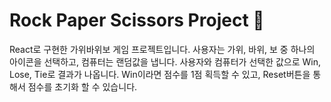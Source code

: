 <h1>Rock Paper Scissors Project 🤖</h1>

React로 구현한 가위바위보 게임 프로젝트입니다. 사용자는 가위, 바위, 보 중 하나의 아이콘을 선택하고, 컴퓨터는 랜덤값을 냅니다. 사용자와 컴퓨터가 선택한 값으로 Win, Lose, Tie로 결과가 나옵니다. Win이라면 점수를 1점 획득할 수 있고, Reset버튼을 통해서 점수를 초기화 할 수 있습니다.
